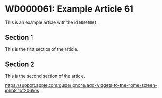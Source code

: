 # WD000061: Example Article 61

This is an example article with the id `WD000061`.

## Section 1

This is the first section of the article.

## Section 2

This is the second section of the article.

https://support.apple.com/guide/iphone/add-widgets-to-the-home-screen-iphb8f1bf206/ios

